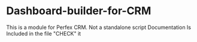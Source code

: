 # Dashboard-builder-for-CRM
This is a module for Perfex CRM. Not a standalone script
Documentation Is Included in the file "CHECK" it

